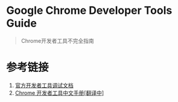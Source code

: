 # Google Chrome Developer Tools Guide

> Chrome开发者工具不完全指南

# 参考链接

1. [官方开发者工具调试文档](https://developer.chrome.com/devtools)
2. [Chrome 开发者工具中文手册[翻译中]](https://github.com/CN-Chrome-DevTools/CN-Chrome-DevTools)
